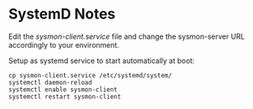# SystemD Notes

Edit the *sysmon-client.service* file and change the sysmon-server URL accordingly to your environment.

Setup as systemd service to start automatically at boot:

```shell
cp sysmon-client.service /etc/systemd/system/
systemctl daemon-reload
systemctl enable sysmon-client
systemctl restart sysmon-client
```